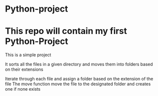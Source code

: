 # Python-project
# This repo will contain my first Python-Project

This is a simple project


It sorts all the files in a given directory and moves them into folders based on their extensions


Iterate through each file and assign a folder based on the extension of the file
The move function move the file to the designated folder and creates one if none exists

